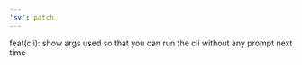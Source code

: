 ```yaml
---
'sv': patch
---
```


feat(cli): show args used so that you can run the cli without any prompt next time
